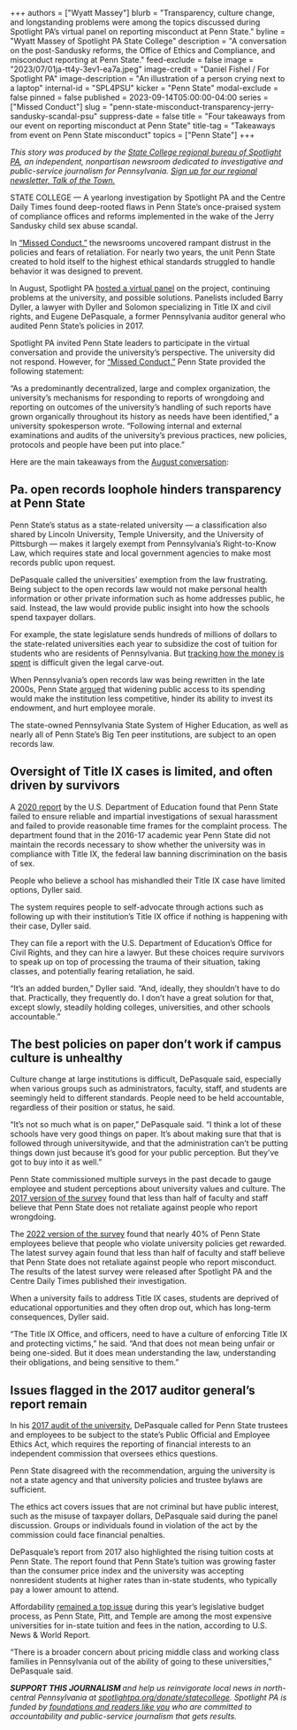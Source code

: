 +++
authors = ["Wyatt Massey"]
blurb = "Transparency, culture change, and longstanding problems were among the topics discussed during Spotlight PA’s virtual panel on reporting misconduct at Penn State."
byline = "Wyatt Massey of Spotlight PA State College"
description = "A conversation on the post-Sandusky reforms, the Office of Ethics and Compliance, and misconduct reporting at Penn State."
feed-exclude = false
image = "2023/07/01ja-tt4y-3ev1-ea7a.jpeg"
image-credit = "Daniel Fishel / For Spotlight PA"
image-description = "An illustration of a person crying next to a laptop"
internal-id = "SPL4PSU"
kicker = "Penn State"
modal-exclude = false
pinned = false
published = 2023-09-14T05:00:00-04:00
series = ["Missed Conduct"]
slug = "penn-state-misconduct-transparency-jerry-sandusky-scandal-psu"
suppress-date = false
title = "Four takeaways from our event on reporting misconduct at Penn State"
title-tag = "Takeaways from event on Penn State misconduct"
topics = ["Penn State"]
+++

<em>This story was produced by the </em><a href="https://www.spotlightpa.org/statecollege"><em>State College regional bureau of Spotlight PA</em></a><em>, an independent, nonpartisan newsroom dedicated to investigative and public-service journalism for Pennsylvania. </em><a href="https://www.spotlightpa.org/newsletters/talkofthetown"><em>Sign up for our regional newsletter, Talk of the Town.</em></a>

STATE COLLEGE — A yearlong investigation by Spotlight PA and the Centre Daily Times found deep-rooted flaws in Penn State’s once-praised system of compliance offices and reforms implemented in the wake of the Jerry Sandusky child sex abuse scandal.

In <a href="https://www.spotlightpa.org/statecollege/2023/07/penn-state-sandusky-accountability-transparency-misconduct-retaliation/">“Missed Conduct,”</a> the newsrooms uncovered rampant distrust in the policies and fears of retaliation. For nearly two years, the unit Penn State created to hold itself to the highest ethical standards struggled to handle behavior it was designed to prevent.

In August, Spotlight PA <a href="https://www.spotlightpa.org/statecollege/2023/08/pennsylvania-penn-state-sandusky-misconduct-investigation-event/">hosted a virtual panel</a> on the project, continuing problems at the university, and possible solutions. Panelists included Barry Dyller, a lawyer with Dyller and Solomon specializing in Title IX and civil rights, and Eugene DePasquale, a former Pennsylvania auditor general who audited Penn State’s policies in 2017.

<script src="https://www.spotlightpa.org/embed.js" async></script><div data-spl-embed-version="1" data-spl-src="https://www.spotlightpa.org/embeds/newsletter/?cta=Sign%20up%20for%20our%20new%20regional%20newsletter%2C%20%3Cb%3ETalk%20of%20the%20Town%3C%2Fb%3E%2C%20and%20get%20all%20the%20news%20and%20notes%20from%20State%20College%20and%20north-central%20PA.&button=Sign%20Up%20Now&preselect=state_college&eyebrow=DON'T%20MISS%20A%20BEAT"></div>

Spotlight PA invited Penn State leaders to participate in the virtual conversation and provide the university’s perspective. The university did not respond. However, for <a href="https://www.spotlightpa.org/statecollege/2023/07/penn-state-sandusky-accountability-transparency-misconduct-retaliation/">“Missed Conduct,”</a> Penn State provided the following statement:

“As a predominantly decentralized, large and complex organization, the university’s mechanisms for responding to reports of wrongdoing and reporting on outcomes of the university’s handling of such reports have grown organically throughout its history as needs have been identified,” a university spokesperson wrote. “Following internal and external examinations and audits of the university’s previous practices, new policies, protocols and people have been put into place.”

Here are the main takeaways from the <a href="https://www.spotlightpa.org/statecollege/2023/08/pennsylvania-penn-state-sandusky-misconduct-investigation-event/">August conversation</a>:

## Pa. open records loophole hinders transparency at Penn State

Penn State’s status as a state-related university — a classification also shared by Lincoln University, Temple University, and the University of Pittsburgh — makes it largely exempt from Pennsylvania’s Right-to-Know Law, which requires state and local government agencies to make most records public upon request.

DePasquale called the universities’ exemption from the law frustrating. Being subject to the open records law would not make personal health information or other private information such as home addresses public, he said. Instead, the law would provide public insight into how the schools spend taxpayer dollars.

For example, the state legislature sends hundreds of millions of dollars to the state-related universities each year to subsidize the cost of tuition for students who are residents of Pennsylvania. But <a href="https://www.spotlightpa.org/statecollege/2023/06/penn-state-pitt-temple-lincoln-pa-budget-appropriations/">tracking how the money is spent</a> is difficult given the legal carve-out.

When Pennsylvania’s open records law was being rewritten in the late 2000s, Penn State <a href="https://web.archive.org/20230721095855/https://www.legis.state.pa.us/WU01/LI/TR/Transcripts/2007_0189_0011_TSTMNY.pdf">argued</a> that widening public access to its spending would make the institution less competitive, hinder its ability to invest its endowment, and hurt employee morale.

The state-owned Pennsylvania State System of Higher Education, as well as nearly all of Penn State’s Big Ten peer institutions, are subject to an open records law.

## Oversight of Title IX cases is limited, and often driven by survivors

A <a href="https://web.archive.org/20230705103331/https://www2.ed.gov/about/offices/list/ocr/docs/investigations/more/03146001-a.pdf">2020 report</a> by the U.S. Department of Education found that Penn State failed to ensure reliable and impartial investigations of sexual harassment and failed to provide reasonable time frames for the complaint process. The department found that in the 2016-17 academic year Penn State did not maintain the records necessary to show whether the university was in compliance with Title IX, the federal law banning discrimination on the basis of sex.

People who believe a school has mishandled their Title IX case have limited options, Dyller said.

The system requires people to self-advocate through actions such as following up with their institution’s Title IX office if nothing is happening with their case, Dyller said.

They can file a report with the U.S. Department of Education’s Office for Civil Rights, and they can hire a lawyer. But these choices require survivors to speak up on top of processing the trauma of their situation, taking classes, and potentially fearing retaliation, he said.

“It’s an added burden,” Dyller said. “And, ideally, they shouldn’t have to do that. Practically, they frequently do. I don’t have a great solution for that, except slowly, steadily holding colleges, universities, and other schools accountable.”

<script src="https://www.spotlightpa.org/embed.js" async></script><div data-spl-embed-version="1" data-spl-src="https://www.spotlightpa.org/embeds/donate/"></div>

## The best policies on paper don’t work if campus culture is unhealthy

Culture change at large institutions is difficult, DePasquale said, especially when various groups such as administrators, faculty, staff, and students are seemingly held to different standards. People need to be held accountable, regardless of their position or status, he said.

“It’s not so much what is on paper,” DePasquale said. “I think a lot of these schools have very good things on paper. It’s about making sure that that is followed through universitywide, and that the administration can’t be putting things down just because it’s good for your public perception. But they’ve got to buy into it as well.”

Penn State commissioned multiple surveys in the past decade to gauge employee and student perceptions about university values and culture. The <a href="https://www.psu.edu/news/administration/story/university-releases-2017-values-and-culture-survey-results/">2017 version of the survey</a> found that less than half of faculty and staff believe that Penn State does not retaliate against people who report wrongdoing.

The <a href="https://www.psu.edu/news/administration/story/living-our-values-survey-results-released/?utm_audience=Faculty&amp;utm_source=newswire&amp;utm_medium=email&amp;utm_campaign=Penn%20State%20Today&amp;utm_content=08-23-2023-20-59&amp;utm_term=featured">2022 version of the survey</a> found that nearly 40% of Penn State employees believe that people who violate university policies get rewarded. The latest survey again found that less than half of faculty and staff believe that Penn State does not retaliate against people who report misconduct. The results of the latest survey were released after Spotlight PA and the Centre Daily Times published their investigation.

When a university fails to address Title IX cases, students are deprived of educational opportunities and they often drop out, which has long-term consequences, Dyller said.

“The Title IX Office, and officers, need to have a culture of enforcing Title IX and protecting victims,” he said. “And that does not mean being unfair or being one-sided. But it does mean understanding the law, understanding their obligations, and being sensitive to them.”

## Issues flagged in the 2017 auditor general’s report remain <strong></strong>

In his <a href="https://web.archive.org/20230507210956/https://www.paauditor.gov/Media/Default/Reports/PSU%20Audit%20Report.pdf">2017 audit of the university</a>, DePasquale called for Penn State trustees and employees to be subject to the state’s Public Official and Employee Ethics Act, which requires the reporting of financial interests to an independent commission that oversees ethics questions.

Penn State disagreed with the recommendation, arguing the university is not a state agency and that university policies and trustee bylaws are sufficient.

The ethics act covers issues that are not criminal but have public interest, such as the misuse of taxpayer dollars, DePasquale said during the panel discussion. Groups or individuals found in violation of the act by the commission could face financial penalties.

DePasquale’s report from 2017 also highlighted the rising tuition costs at Penn State. The report found that Penn State’s tuition was growing faster than the consumer price index and the university was accepting nonresident students at higher rates than in-state students, who typically pay a lower amount to attend.

Affordability <a href="https://www.spotlightpa.org/statecollege/2023/04/penn-state-pitt-tuition-pennsylvania-budget-shapiro/">remained a top issue</a> during this year’s legislative budget process, as Penn State, Pitt, and Temple are among the most expensive universities for in-state tuition and fees in the nation, according to U.S. News &amp; World Report.

“There is a broader concern about pricing middle class and working class families in Pennsylvania out of the ability of going to these universities,” DePasquale said.

<script src="https://www.spotlightpa.org/embed.js" async></script><div data-spl-embed-version="1" data-spl-src="https://www.spotlightpa.org/embeds/tips/?tip_text=Do%20you%20have%20a%20tip%20about%20Penn%20State%3F%20We%20want%20to%20hear%20from%20you."></div>

<strong><em>SUPPORT THIS JOURNALISM </em></strong><em>and help us reinvigorate local news in north-central Pennsylvania at </em><a href="https://www.spotlightpa.org/donate/statecollege"><em>spotlightpa.org/donate/statecollege</em></a><em>. Spotlight PA is funded by </em><a href="https://www.spotlightpa.org/support"><em>foundations and readers like you</em></a><em> who are committed to accountability and public-service journalism that gets results.</em>

